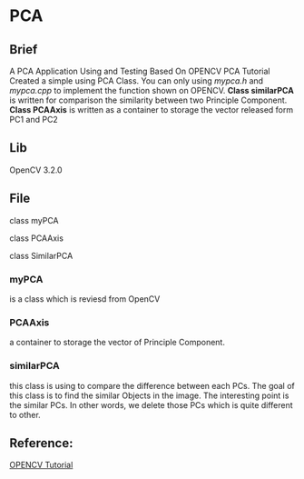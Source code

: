 # PCA

## Brief
A PCA Application Using and Testing Based On OPENCV PCA Tutorial Created a simple using PCA Class. You can only using _mypca.h_ and _mypca.cpp_ to implement the function shown on OPENCV. __Class similarPCA__ is written for comparison the similarity between two Principle Component. __Class PCAAxis__ is written as a container to storage the vector released form PC1 and PC2

## Lib
OpenCV 3.2.0

## File
class myPCA

class PCAAxis

class SimilarPCA   

### myPCA
is a class which is reviesd from OpenCV

### PCAAxis
a container to storage the vector of Principle Component.

### similarPCA
this class is using to compare the difference between each PCs.
The goal of this class is to find the similar Objects in the image.
The interesting point is the similar PCs. In other words, we delete those PCs which is quite different to other.


## Reference:
[OPENCV Tutorial][1]


[1]: http://docs.opencv.org/3.2.0/d1/dee/tutorial_introduction_to_pca.html  "OPENCV PCA Tutorial"
